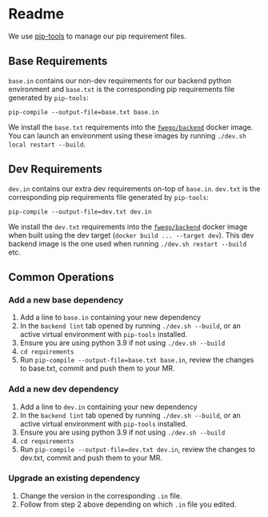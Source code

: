 # Readme

We use [pip-tools](https://github.com/jazzband/pip-tools) to manage our pip requirement
files. 

## Base Requirements
`base.in` contains our non-dev requirements for our backend python environment and
`base.txt` is the corresponding pip requirements file generated by `pip-tools`:
```
pip-compile --output-file=base.txt base.in
```
We install the `base.txt` requirements into the [`fwego/backend`](../Dockerfile) 
docker image. You can launch an environment using these images by running 
`./dev.sh local restart --build`.

## Dev Requirements
`dev.in` contains our extra dev requirements on-top of `base.in`.
`dev.txt` is the corresponding pip requirements file generated by `pip-tools`:
```
pip-compile --output-file=dev.txt dev.in
```
We install the `dev.txt` requirements into the [`fwego/backend`](../Dockerfile)
docker image when built using the dev target (`docker build ... --target dev`). This
dev backend image is the one used when running `./dev.sh restart --build` etc.

## Common Operations

### Add a new base dependency
1. Add a line to `base.in` containing your new dependency
2. In the `backend lint` tab opened by running `./dev.sh --build`, or an active virtual
   environment with `pip-tools` installed.
3. Ensure you are using python 3.9 if not using `./dev.sh --build`
4. `cd requirements`
5. Run `pip-compile --output-file=base.txt base.in`, review the changes to base.txt,
   commit and push them to your MR.

### Add a new dev dependency
1. Add a line to `dev.in` containing your new dependency
2. In the `backend lint` tab opened by running `./dev.sh --build`, or an active virtual
   environment with `pip-tools` installed.
3. Ensure you are using python 3.9 if not using `./dev.sh --build`
4. `cd requirements`
4. Run `pip-compile --output-file=dev.txt dev.in`, review the changes to dev.txt,
   commit and push them to your MR.

### Upgrade an existing dependency
1. Change the version in the corresponding `.in` file.
2. Follow from step 2 above depending on which `.in` file you edited.
